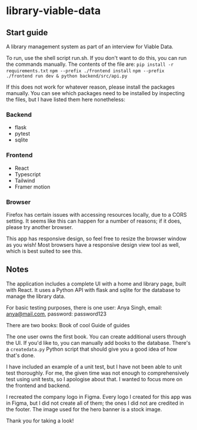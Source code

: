 # library-viable-data

## Start guide
A library management system as part of an interview for Viable Data.

To run, use the shell script run.sh. If you don't want to do this, you can run the commands manually. The contents of the file are:
`pip install -r requirements.txt`
`npm --prefix ./frontend install`
`npm --prefix ./frontend run dev & python backend/src/api.py`

If this does not work for whatever reason, please install the packages manually. You can see which packages need to be installed by inspecting the files, but I have listed them here nonetheless:

### Backend
- flask
- pytest
- sqlite

### Frontend
- React
- Typescript
- Tailwind
- Framer motion

### Browser

Firefox has certain issues with accessing resources locally, due to a CORS setting. It seems like this can happen for a number of reasons; if it does, please try another browser. 

This app has responsive design, so feel free to resize the browser window as you wish! Most browsers have a responsive design view tool as well, which is best suited to see this.

## Notes
The application includes a complete UI with a home and library page, built with React. It uses a Python API with flask and sqlite for the database to manage the library data.

For basic testing purposes, there is one user:
Anya Singh, email: anya@mail.com, password: password123

There are two books:
Book of cool
Guide of guides

The one user owns the first book.
You can create additional users through the UI. If you'd like to, you can manually add books to the database. There's a `createdata.py` Python script that should give you a good idea of how that's done.

I have included an example of a unit test, but I have not been able to unit test thoroughly. For me, the given time was not enough to comprehensively test using unit tests, so I apologise about that. I wanted to focus more on the frontend and backend.

I recreated the company logo in Figma. Every logo I created for this app was in Figma, but I did not create all of them; the ones I did not are credited in the footer. The image used for the hero banner is a stock image.

Thank you for taking a look!

